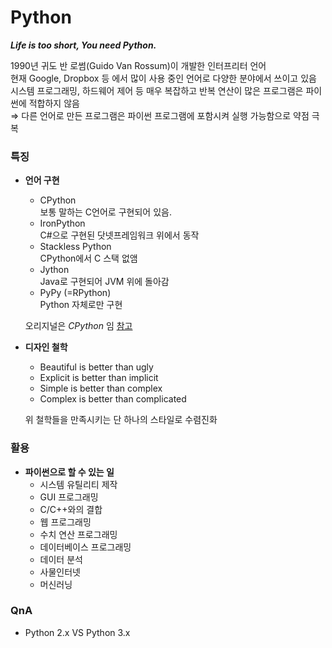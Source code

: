 # Python
**_Life is too short, You need Python._**  

1990년 귀도 반 로썸(Guido Van Rossum)이 개발한 인터프리터 언어  
현재 Google, Dropbox 등 에서 많이 사용 중인 언어로 다양한 분야에서 쓰이고 있음  
시스템 프로그래밍, 하드웨어 제어 등 매우 복잡하고 반복 연산이 많은 프로그램은 파이썬에 적합하지 않음  
⇒ 다른 언어로 만든 프로그램은 파이썬 프로그램에 포함시켜 실행 가능함으로 약점 극복

### 특징
* __언어 구현__  
  + CPython  
    보통 말하는 C언어로 구현되어 있음.
  + IronPython  
    C#으로 구현된 닷넷프레임워크 위에서 동작
  + Stackless Python  
    CPython에서 C 스택 없앰
  + Jython  
    Java로 구현되어 JVM 위에 돌아감
  + PyPy (=RPython)  
    Python 자체로만 구현  

  오리지널은 _CPython_ 임 [참고](http://python-guide-kr.readthedocs.io/ko/latest/starting/which-python.html)
* __디자인 철학__  
  + Beautiful is better than ugly
  + Explicit is better than implicit
  + Simple is better than complex
  + Complex is better than complicated

  위 철학들을 만족시키는 단 하나의 스타일로 수렴진화

### 활용
* __파이썬으로 할 수 있는 일__
  + 시스템 유틸리티 제작
  + GUI 프로그래밍
  + C/C++와의 결합
  + 웹 프로그래밍
  + 수치 연산 프로그래밍
  + 데이터베이스 프로그래밍
  + 데이터 분석
  + 사물인터넷
  + 머신러닝

### QnA
* Python 2.x VS Python 3.x
